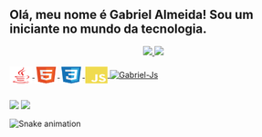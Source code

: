 ## Olá, meu nome é Gabriel Almeida! Sou um iniciante no mundo da tecnologia.
<div align="center" style="display: inline_block">
  <a href="https://github.com/gabriel-almeida250">
  <img height="180em" src="https://github-readme-stats.vercel.app/api?username=gabriel-almeida250&show_icons=true&theme=apprentice&include_all_commits=true&count_private=true">
  <img height="180em" src="https://github-readme-stats.vercel.app/api/top-langs/?username=gabriel-almeida250&layout=compact&langs_count=7&theme=apprentice"/>
</div>
  <div style="display: inline_block"><br>
  <img align="center" alt="Gabriel-J" height="30" width="40" src="https://raw.githubusercontent.com/devicons/devicon/master/icons/java/java-plain.svg"/>
  <img align="center" alt="Gabriel-HTML" height="30" width="40" src="https://raw.githubusercontent.com/devicons/devicon/master/icons/html5/html5-original.svg"/>
  <img align="center" alt="Gabriel-CSS" height="30" width="40" src="https://raw.githubusercontent.com/devicons/devicon/master/icons/css3/css3-original.svg"/>
  <img align="center" alt="Gabriel-Js" height="30" width="40" src="https://raw.githubusercontent.com/devicons/devicon/master/icons/javascript/javascript-plain.svg"/>
  <img align="center" alt="Gabriel-Js" height="30" width="40" src="https://cdn.jsdelivr.net/gh/devicons/devicon/icons/postgresql/postgresql-plain-wordmark.svg"/>
</div>
  
##
    
<div> 
  <a href="https://www.instagram.com/gabriel_almeida250/" target="_blank"><img src="https://img.shields.io/badge/-Instagram-%23E4405F?style=for-the-badge&logo=instagram&logoColor=white" target="_blank"></a>
  <a href="https://www.linkedin.com/in/gabriel-almeida-7733b61b0/" target="_blank"><img src="https://img.shields.io/badge/-LinkedIn-%230077B5?style=for-the-badge&logo=linkedin&logoColor=white" target="_blank"></a> 
  
![Snake animation](https://github.com/gabriel-almeida250/gabriel-almeida250/blob/output/github-contribution-grid-snake.svg)

</div>
